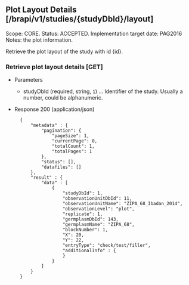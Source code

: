## Plot Layout Details [/brapi/v1/studies/{studyDbId}/layout]
Scope: CORE.
Status: ACCEPTED.
Implementation target date: PAG2016
Notes: the plot information.

Retrieve the plot layout of the study with id {id}.

### Retrieve plot layout details [GET]

+ Parameters
    + studyDbId (required, string, `1`) ... Identifier of the study. Usually a number, could be alphanumeric.

+ Response 200 (application/json)
    
        {
            "metadata" : {
                "pagination": {
                    "pageSize": 1,
                    "currentPage": 0,
                    "totalCount": 1,
                    "totalPages": 1
                },
                "status": [],
                "datafiles": []
            },
            "result" : {
                "data" : [ 
                    {
                        "studyDbId": 1,
                        "observationUnitDbId": 11,
                        "observationUnitName": "ZIPA_68_Ibadan_2014",
                        "observationLevel": "plot",
                        "replicate": 1,
                        "germplasmDbId": 143,
                        "germplasmName": "ZIPA_68",
                        "blockNumber": 1,
                        "X": 20,
                        "Y": 22,
                        "entryType": "check/test/filler",
                        "additionalInfo" : { 
                        }
                    }
                ]
            }
        }

